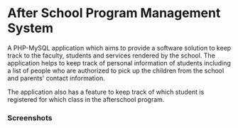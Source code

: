 # After School Program Management System

A PHP-MySQL application which aims to provide a software solution to keep track to the faculty, students and services rendered by the school. The application helps to keep track of personal information of students including a list of people who are authorized to pick up the children from the school and parents' contact information.

The application also has a feature to keep track of which student is registered for which class in the afterschool program.

### Screenshots
